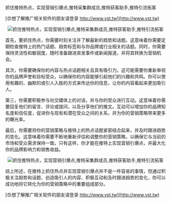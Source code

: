 抓住推特热点，实现营销引爆点,推特采集群成员,推特获客助手,推特引流拓客

[😍想了解推广相关软件的朋友请登录 http://www.vst.tw](http://www.vst.tw)

 <center><img src="https://vst.tw/MP4/tuiguang/png/0.png" alt="抓住推特热点，实现营销引爆点,推特采集群成员,推特获客助手,推特引流拓客"></center>

首先，要抓住热点，你需要时刻关注并了解最新的趋势和话题。这意味着你需要定期检查推特上的热门话题、趋势标签和与你品牌或行业相关的话题。同时，你需要保持灵活性和敏锐度，随时准备跟进突发事件或新闻报道，并将其转换为营销机会。

其次，你需要确保你的内容与热点话题相关且具有吸引力。这可能需要你重新审视你的品牌声誉和目标受众，以确保你的内容能够引起他们的兴趣和共鸣。你可以使用有趣的、幽默的或引人入胜的方式来传达你的信息，让你的内容看起来更加吸引人。

第三，你需要积极参与社交媒体上的对话，并与你的受众进行互动。这意味着你需要回复他们的留言、评论或提问，以及分享他们的推文。互动可以增加你的品牌知名度和信任度，促进你与现有和潜在受众之间的关系，并为你的营销策略带来更多的曝光率。

最后，你需要将你的营销策略与推特上的热点话题紧密结合起来，并及时跟进趋势的变化。这意味着你需要不断地重新评估和调整你的营销策略，以确保它与当前的市场和受众需求保持一致。只有这样，你才能在推特上实现营销引爆点，并最大化你的品牌影响力和销售收益。

 <center><img src="https://vst.tw/MP4/tuiguang/png/1.png" alt="抓住推特热点，实现营销引爆点,推特采集群成员,推特获客助手,推特引流拓客"></center>

综上所述，在推特上抓住热点并实现营销引爆点并不是一件容易的事情，但通过积极关注趋势和话题、创造吸引人的内容、积极互动和及时跟进趋势的变化，你可以成功地将它转化为你的营销策略中的重要组成部分。

[😍想了解推广相关软件的朋友请登录 http://www.vst.tw](http://www.vst.tw)



